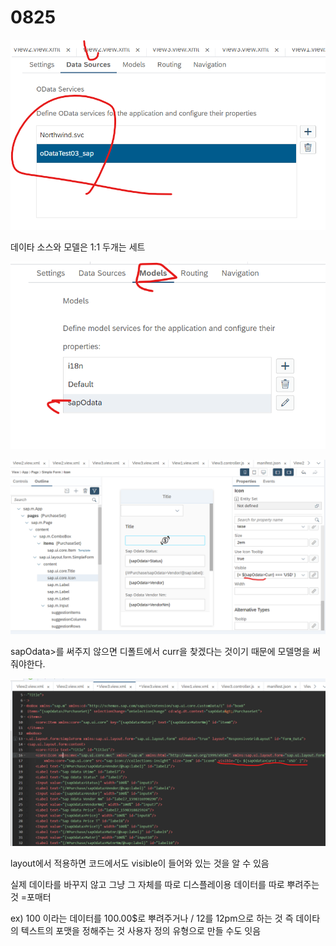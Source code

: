 # 0825

![](../../../.gitbook/assets/image%20%28355%29.png)

데이타 소스와 모델은 1:1   두개는 세트 

![](../../../.gitbook/assets/image%20%28354%29.png)

![](../../../.gitbook/assets/image%20%28353%29.png)

sapOdata&gt;를 써주지 않으면 디폴트에서 curr을 찾겠다는 것이기 때문에 모델명을 써줘야한다.

![](../../../.gitbook/assets/image%20%28356%29.png)

layout에서 적용하면 코드에서도 visible이 들어와 있는 것을 알 수 있음 

실제 데이타를 바꾸지 않고 그냥 그 자체를 따로 디스플레이용 데이터를 따로 뿌려주는 것 =포매터

ex\) 100 이라는 데이터를 100.00$로 뿌려주거나  / 12를 12pm으로 하는 것 즉 데이타의 텍스트의 포맷을 정해주는 것 사용자 정의 유형으로 만들 수도 잇음 



